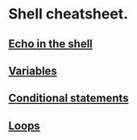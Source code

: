 # Shell cheatsheet.

## [Echo in the shell]('echo/echo.md')
## [Variables]('variables/variables.md')
## [Conditional statements]('snippets/conditional.md')
## [Loops]('snippets/loops.md')
